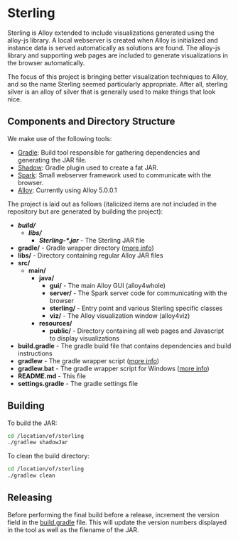 # Sterling

Sterling is Alloy extended to include visualizations generated using the alloy-js library. A local webserver is created when Alloy is initialized and instance data is served automatically as solutions are found. The alloy-js library and supporting web pages are included to generate visualizations in the browser automatically.

The focus of this project is bringing better visualization techniques to Alloy, and so the name Sterling seemed particularly appropriate. After all, sterling silver is an alloy of silver that is generally used to make things that look nice.

## Components and Directory Structure

We make use of the following tools:
* [Gradle](https://gradle.org/): Build tool responsible for gathering dependencies and generating the JAR file.
* [Shadow](https://github.com/johnrengelman/shadow): Gradle plugin used to create a fat JAR.
* [Spark](http://sparkjava.com/): Small webserver framework used to communicate with the browser.
* [Alloy](https://github.com/AlloyTools/org.alloytools.alloy): Currently using Alloy 5.0.0.1

The project is laid out as follows (italicized items are not included in the repository but are generated by building the project):

* _**build/**_
  * _**libs/**_
    * _**Sterling-\*.jar**_ - The Sterling JAR file
* **gradle/** - Gradle wrapper directory ([more info](https://medium.com/@bherbst/understanding-the-gradle-wrapper-a62f35662ab7))
* **libs/** - Directory containing regular Alloy JAR files
* **src/**
  * **main/**
    * **java/**
      * **gui/** - The main Alloy GUI (alloy4whole)
      * **server/** - The Spark server code for communicating with the browser
      * **sterling/** - Entry point and various Sterling specific classes
      * **viz/** - The Alloy visualization window (alloy4viz)
    * **resources/**
      * **public/** - Directory containing all web pages and Javascript to display visualizations
* **build.gradle** - The gradle build file that contains dependencies and build instructions
* **gradlew** - The gradle wrapper script ([more info](https://medium.com/@bherbst/understanding-the-gradle-wrapper-a62f35662ab7))
* **gradlew.bat** - The gradle wrapper script for Windows ([more info](https://medium.com/@bherbst/understanding-the-gradle-wrapper-a62f35662ab7))
* **README.md** - This file
* **settings.gradle** - The gradle settings file

## Building

To build the JAR:

```bash
cd /location/of/sterling
./gradlew shadowJar
```

To clean the build directory:
```bash
cd /location/of/sterling
./gradlew clean
```

## Releasing

Before performing the final build before a release, increment the version field in the [build.gradle](build.gradle)
file. This will update the version numbers displayed in the tool as well as the filename of the JAR.